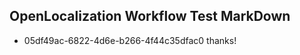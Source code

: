 ## OpenLocalization Workflow Test MarkDown
* 05df49ac-6822-4d6e-b266-4f44c35dfac0 thanks!

<!--HONumber=Aug16_HO4-->


